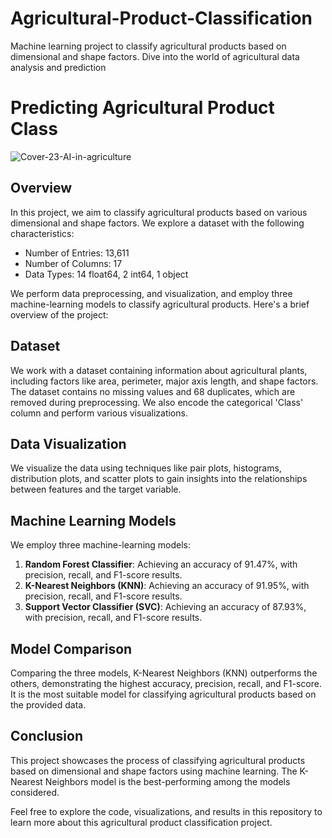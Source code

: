# Agricultural-Product-Classification
Machine learning project to classify agricultural products based on dimensional and shape factors. Dive into the world of agricultural data analysis and prediction

# Predicting Agricultural Product Class

![Cover-23-AI-in-agriculture](https://github.com/agampawan1/Agricultural-Product-Classification/assets/120245764/3f1dd7a8-c6f3-4548-aab2-fc7a95b321f8)



## Overview
In this project, we aim to classify agricultural products based on various dimensional and shape factors. We explore a dataset with the following characteristics:

- Number of Entries: 13,611
- Number of Columns: 17
- Data Types: 14 float64, 2 int64, 1 object

We perform data preprocessing, and visualization, and employ three machine-learning models to classify agricultural products. Here's a brief overview of the project:

## Dataset
We work with a dataset containing information about agricultural plants, including factors like area, perimeter, major axis length, and shape factors. The dataset contains no missing values and 68 duplicates, which are removed during preprocessing. We also encode the categorical 'Class' column and perform various visualizations.

## Data Visualization
We visualize the data using techniques like pair plots, histograms, distribution plots, and scatter plots to gain insights into the relationships between features and the target variable.

## Machine Learning Models
We employ three machine-learning models:

1. **Random Forest Classifier**: Achieving an accuracy of 91.47%, with precision, recall, and F1-score results.
2. **K-Nearest Neighbors (KNN)**: Achieving an accuracy of 91.95%, with precision, recall, and F1-score results.
3. **Support Vector Classifier (SVC)**: Achieving an accuracy of 87.93%, with precision, recall, and F1-score results.

## Model Comparison
Comparing the three models, K-Nearest Neighbors (KNN) outperforms the others, demonstrating the highest accuracy, precision, recall, and F1-score. It is the most suitable model for classifying agricultural products based on the provided data.

## Conclusion
This project showcases the process of classifying agricultural products based on dimensional and shape factors using machine learning. The K-Nearest Neighbors model is the best-performing among the models considered.

Feel free to explore the code, visualizations, and results in this repository to learn more about this agricultural product classification project.

